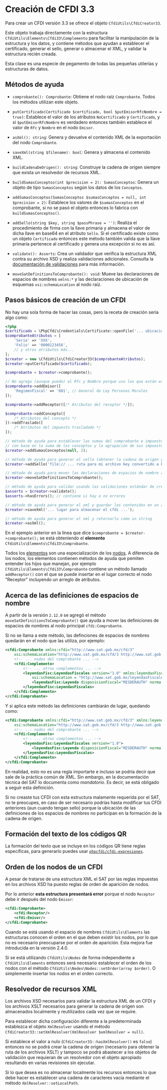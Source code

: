 # Creación de CFDI 3.3

Para crear un CFDI versión 3.3 se ofrece el objeto `CfdiUtils\CfdiCreator33`.

Este objeto trabaja directamente con la estructura `CfdiUtils\Elements\Cfdi33\Complemento`
para facilitar la manipulación de la estructura y los datos, y contiene métodos que ayudan
a establecer el certificado, generar el sello, generar o almacenar el XML, y validar la estructura recién creada.

Esta clase es una especie de pegamento de todas las pequeñas utilerías y estructuras de datos.

## Métodos de ayuda

- `comprobante(): Comprobante`: Obtiene el nodo raíz `Comprobante`. Todos los métodos utilizan este objeto.

- `putCertificado(Certificado $certificado, bool $putEmisorRfcNombre = true)`: Establece el valor de los atributos
   `NoCertificado` y `Certificado`, y si `$putEmisorRfcNombre` es verdadero entonces también establece el valor
   de `Rfc` y `Nombre` en el nodo `Emisor`.

- `asXml(): string`: Genera y devuelve el contenido XML de la exportación del nodo `Comprobante`.

- `saveXml(string $filename): bool`:  Genera y almacena el contenido XML.

- `buildCadenaDeOrigen(): string`: Construye la cadena de origen siempre que exista un resolvedor de recursos XML.

- `buildSumasConceptos(int $precision = 2): SumasConceptos`: Genera un objeto de tipo `SumasConceptos` según los datos de los `Conceptos`.

- `addSumasConceptos(SumasConceptos $sumasConceptos = null, int $precision = 2)`: Establece los valores de `$sumasConceptos`
   en el comprobante, si no se pasó el objeto entonces lo fabrica con `buildSumasConceptos()`.

- `addSello(string $key, string $passPhrase = '')`: Realiza el procedimiento de firma con la llave primaria y
   almacena el valor de dicha llave en base64 en el atributo `Sello`.
   Si el certificado existe como un objeto `Certificado` entonces este método también valida que la llave primaria
   pertenece al certificado y genera una excepción si no es así.

- `validate(): Asserts`: Crea un validador que verifica la estructura XML contra su archivo XSD
   y realiza validaciones adicionales.
   Consulta la [documentación de validaciones](../validar/validacion-cfdi.md) para más información.

- `moveSatDefinitionsToComprobante(): void`: Mueve las declaraciones de espacios de nombres `xmlns:*`
   y las declaraciones de ubicación de esquemas `xsi:schemaLocation` al nodo raíz.

## Pasos básicos de creación de un CFDI

No hay una sola forma de hacer las cosas, pero la receta de creación sería algo como:

```php
<?php
$certificado = \PhpCfdi\Credentials\Certificate::openFile('... ubicación archivo CER');
$comprobanteAtributos = [
    'Serie' => 'XXX',
    'Folio' => '0000123456',
    // y otros atributos más...
];
$creator = new \CfdiUtils\CfdiCreator33($comprobanteAtributos);
$creator->putCertificado($certificado);

$comprobante = $creator->comprobante();

// No agrego (aunque puedo) el Rfc y Nombre porque uso los que están establecidos en el certificado
$comprobante->addEmisor([
    'RegimenFiscal' => '601', // General de Ley Personas Morales
]);

$comprobante->addReceptor([/* Atributos del receptor */]);

$comprobante->addConcepto([
    /* Atributos del concepto */
])->addTraslado([
    /* Atributos del impuesto trasladado */
]);

// método de ayuda para establecer las sumas del comprobante e impuestos
// con base en la suma de los conceptos y la agrupación de sus impuestos
$creator->addSumasConceptos(null, 2);

// método de ayuda para generar el sello (obtener la cadena de origen y firmar con la llave privada)
$creator->addSello('file:// ... ruta para mi archivo key convertido a PEM ...', 'contraseña de la llave');

// método de ayuda para mover las declaraciones de espacios de nombre al nodo raíz
$creator->moveSatDefinitionsToComprobante();

// método de ayuda para validar usando las validaciones estándar de creación de la librería
$asserts = $creator->validate();
$asserts->hasErrors(); // contiene si hay o no errores

// método de ayuda para generar el xml y guardar los contenidos en un archivo
$creator->saveXml('... lugar para almacenar el cfdi ...');

// método de ayuda para generar el xml y retornarlo como un string
$creator->asXml();
```

En el ejemplo anterior en la línea que dice `$comprobante = $creator->comprobante();`
se está obteniendo el **elemento** `CfdiUtils\Elements\Cfdi33\Comprobante`.

Todos los [elementos](../componentes/elements.md) son una especialización de los [nodos](../componentes/nodes.md).
A diferencia de los nodos, los elementos contienen métodos de ayuda que pemiten entender los hijos que manejan,
por ejemplo `CfdiUtils\Elements\Cfdi33\Comprobante` contiene un método llamado `addReceptor()`
con el que se puede insertar en el lugar correcto el nodo "Receptor" incluyendo un arreglo de atributos.

## Acerca de las definiciones de espacios de nombre

A partir de la versión `2.12.0` se agregó el método `moveSatDefinitionsToComprobante()` que ayuda a mover las
definiciones de espacios de nombres al nodo principal `cfdi:Comprobante`.

Si no se llama a este método, las definciones de espacios de nombres quedarán en el nodo que las utiliza, por
ejemplo:

```xml
<cfdi:Comprobante xmlns:cfdi="http://www.sat.gob.mx/cfd/3"
    xsi:schemaLocation="http://www.sat.gob.mx/cfd/3 http://www.sat.gob.mx/sitio_internet/cfd/3/cfdv33.xsd">
    <!-- ... nodos del comprobante ... -->
    <cfdi:Complemento>
        <!-- ... otros complementos ... -->
        <leyendasFisc:LeyendasFiscales version="1.0" xmlns:leyendasFisc="http://www.sat.gob.mx/leyendasFiscales"
            xsi:schemaLocation = "http://www.sat.gob.mx/leyendasFiscales http://www.sat.gob.mx/sitio_internet/cfd/leyendasFiscales/leyendasFisc.xsd">
            <leyendasFisc:Leyenda disposicionFiscal="RESDERAUTH" norma = "Artíclo 2. Fracción IV." textoLeyenda = "El software desarrollado se entrega con licencia MIT" />
        </leyendasFisc:LeyendasFiscales>
    </cfdi:Complemento>
</cfdi:Comprobante>
```

Y si aplica este método las definiciones cambiarán de lugar, quedando como:

```xml
<cfdi:Comprobante xmlns:cfdi="http://www.sat.gob.mx/cfd/3" xmlns:leyendasFisc="http://www.sat.gob.mx/leyendasFiscales"
    xsi:schemaLocation="http://www.sat.gob.mx/cfd/3 http://www.sat.gob.mx/sitio_internet/cfd/3/cfdv33.xsd http://www.sat.gob.mx/leyendasFiscales http://www.sat.gob.mx/sitio_internet/cfd/leyendasFiscales/leyendasFisc.xsd">
    <!-- ... nodos del comprobante ... -->
    <cfdi:Complemento>
        <!-- ... otros complementos ... -->
        <leyendasFisc:LeyendasFiscales version="1.0">
            <leyendasFisc:Leyenda disposicionFiscal="RESDERAUTH" norma = "Artíclo 2. Fracción IV." textoLeyenda = "El software desarrollado se entrega con licencia MIT" />
        </leyendasFisc:LeyendasFiscales>
    </cfdi:Complemento>
</cfdi:Comprobante>
```

En realidad, esto no es una regla importarte e incluso se podría decir que sale de la práctica común de XML.
Sin embargo, en la documentación técnica del SAT lo documenta como *mandatorio*. Es decir, se está obligado
a seguir esta definición.

Si no creaste tus CFDI con esta estructura malamente requerida por el SAT, no te preocupes, en caso de ser
necesario podrías hasta modificar tus CFDI anteriores (aun cuando tengan sello) porque la ubicación de las
definiciones de los espacios de nombres no participan en la formación de la cadena de origen.


## Formación del texto de los códigos QR

La formación del texto que se incluye en los códigos QR tiene reglas específicas,
para generarlo puedes usar [`phpcfdi/cfdi-expresiones`](https://github.com/phpcfdi/cfdi-expresiones).

## Orden de los nodos de un CFDI

A pesar de tratarse de una estructura XML el SAT por las reglas impuestas en los
archivos XSD ha puesto reglas de orden de aparición de nodos.

Por lo anterior **esta estructura presentará error** porque el nodo `Receptor`
debe ir después del nodo `Emisor`:

```xml
<cfdi:Comprobante>
    <cfdi:Receptor/>
    <cfdi:Emisor/>
</cfdi:Comprobante>
```

Cuando se está usando el espacio de nombres `CfdiUtils\Elements` las estructuras conocen el
orden en el que deben existir los nodos, por lo que no es necesario preocuparse por el orden de aparición.
Esta mejora fue introducida en la versión 2.4.0.

Si se está utilizando `CfdiUtils\Nodes` de forma independiente a `CfdiUtils\Elements` entonces será necesario
establecer el orden de los nodos con el método `CfdiUtils\Nodes\Nodes::setOrder(array $order)`.
O simplemente insertar los nodos en el orden correcto.


## Resolvedor de recursos XML

Los archivos XSD necesarios para validar la estructura XML de un CFDI y
los archivos XSLT necesarios para generar la cadena de origen
son almacenados localmente y reutilizados cada vez que se require.

Para establecer dicha configuración diferente a la predeterminada establezca el objeto `XmlResolver`
usando el método `CfdiCreator33::setXmlResolver(XmlResolver $xmlResolver = null)`.

Si establece el valor a nulo (`CfdiCreator33::hasXmlResolver()` es `false`) entonces no se podrá
crear la cadena de origen (necesario para obtener la ruta de los archivos XSLT) y tampoco se podrá abastecer
a los objetos de validación que requieran de un resolvedor con el objeto apropiado resultando en varias revisiones
sin ejecutar.

Si lo que desea es no almacenar localmente los recursos entonces lo que debe hacer es establecer
una cadena de caracteres vacía mediante el método `XmlResolver::setLocalPath`.
